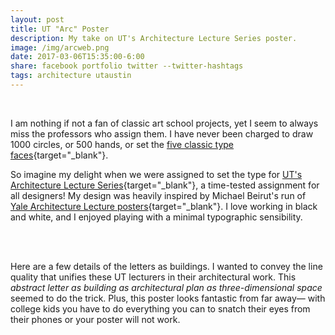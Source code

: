 ```yaml
---
layout: post
title: UT "Arc" Poster
description: My take on UT's Architecture Lecture Series poster.
image: /img/arcweb.png
date: 2017-03-06T15:35:00-6:00
share: facebook portfolio twitter --twitter-hashtags
tags: architecture utaustin 
---
```


<img class="col three lazyload" data-src="{{ site.imgurl }}/img/arcweb2.png" alt="" title="{{ project.title }}"/>
<div class="col three caption">
&nbsp;
</div> 

I am nothing if not a fan of classic art school projects, yet I seem to always miss the professors who assign them. I have never been charged to draw 1000 circles, or 500 hands, or set the [five classic type faces](https://studyingdesign.wordpress.com/2009/03/30/five-classic-typefaces/){target="_blank"}.

So imagine my delight when we were assigned to set the type for [UT's Architecture Lecture Series](https://soa.utexas.edu/life-work/events){target="_blank"}, a time-tested assignment for all designers! My design was heavily inspired by Michael Beirut's run of [Yale Architecture Lecture posters](https://architecture.yale.edu/school/publications/poster-archive){target="_blank"}. I love working in black and white, and I enjoyed playing with a minimal typographic sensibility. 

<div class="img_row">
	<img class="col one lazyload" data-src="{{ site.imgurl }}/img/arcweb3.png" alt="" title="westie sticker"/>
    <img class="col two lazyload" data-src="{{ site.imgurl }}/img/arcweb4.png" alt="" title="westie sticker"/></div>
<div class="col three caption">
&nbsp;
</div> 

Here are a few details of the letters as buildings. I wanted to convey the line quality that unifies these UT lecturers in their architectural work. This *abstract letter as building as architectural plan as three-dimensional space* seemed to do the trick. Plus, this poster looks fantastic from far away— with college kids you have to do everything you can to snatch their eyes from their phones or your poster will not work.